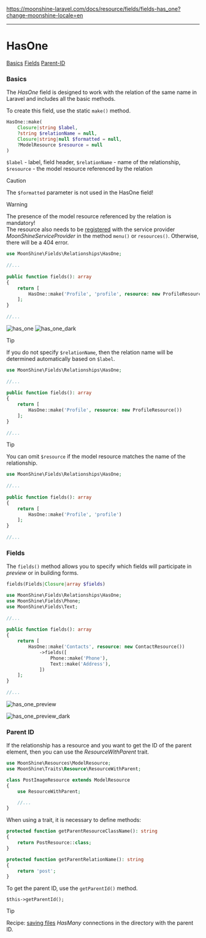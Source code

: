 https://moonshine-laravel.com/docs/resource/fields/fields-has_one?change-moonshine-locale=en

------
# HasOne

[Basics](#basics)
[Fields](#fields)
[Parent-ID](#parent-id)

<a name="basics"></a>
### Basics

The *HasOne* field is designed to work with the relation of the same name in Laravel and includes all the basic methods.

To create this field, use the static `make()` method.

```php
HasOne::make(
    Closure|string $label,
    ?string $relationName = null,
    Closure|string|null $formatted = null,
    ?ModelResource $resource = null
)
```

`$label` - label, field header,
`$relationName` - name of the relationship,
`$resource` - the model resource referenced by the relation

> [!CAUTION]
> The `$formatted` parameter is not used in the HasOne field!

> [!WARNING]
> The presence of the model resource referenced by the relation is mandatory!  
> The resource also needs to be [registered](https://moonshine-laravel.com/docs/resource/models-resources/resources-index#define) with the service provider *MoonShineServiceProvider* in the method `menu()` or `resources()`. Otherwise, there will be a 404 error.

```php
use MoonShine\Fields\Relationships\HasOne; 
 
//...
 
public function fields(): array
{
    return [
        HasOne::make('Profile', 'profile', resource: new ProfileResource()) 
    ];
}
 
//...

```

![has_one](https://moonshine-laravel.com/screenshots/has_one.png)
![has_one_dark](https://moonshine-laravel.com/screenshots/has_one_dark.png)

> [!TIP]
> If you do not specify `$relationName`, then the relation name will be determined automatically based on `$label`.

```php
use MoonShine\Fields\Relationships\HasOne; 
 
//...
 
public function fields(): array
{
    return [
        HasOne::make('Profile', resource: new ProfileResource()) 
    ];
}
 
//...
```

> [!TIP]
> You can omit `$resource` if the model resource matches the name of the relationship.

```php
use MoonShine\Fields\Relationships\HasOne; 
 
//...
 
public function fields(): array
{
    return [
        HasOne::make('Profile', 'profile') 
    ];
}
 
//...
```

<a name="fields"></a>
### Fields

The `fields()` method allows you to specify which fields will participate in *preview* or in building forms.

```php
fields(Fields|Closure|array $fields)
```

```php
use MoonShine\Fields\Relationships\HasOne;
use MoonShine\Fields\Phone;
use MoonShine\Fields\Text;
 
//...
 
public function fields(): array
{
    return [
        HasOne::make('Contacts', resource: new ContactResource())
            ->fields([
                Phone::make('Phone'),
                Text::make('Address'),
            ]) 
    ];
}
 
//...
```
![has_one_preview](https://moonshine-laravel.com/screenshots/has_one_preview.png)

![has_one_preview_dark](https://moonshine-laravel.com/screenshots/has_one_preview_dark.png)

<a name="parent-id"></a>
### Parent ID

If the relationship has a resource and you want to get the ID of the parent element, then you can use the *ResourceWithParent* trait.

```php
use MoonShine\Resources\ModelResource;
use MoonShine\Traits\Resource\ResourceWithParent;

class PostImageResource extends ModelResource
{
    use ResourceWithParent;

    //...
}
```

When using a trait, it is necessary to define methods:

```php
protected function getParentResourceClassName(): string
{
    return PostResource::class;
}

protected function getParentRelationName(): string
{
    return 'post';
}
```

To get the parent ID, use the `getParentId()` method.

```
$this->getParentId();
```

> [!TIP]
> Recipe: [saving files](https://moonshine-laravel.com/docs/resource/recipes/recipes#hasmany-parent-id) _HasMany_ connections in the directory with the parent ID.
